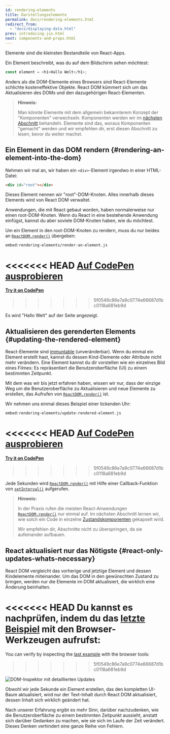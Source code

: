 ```yaml
---
id: rendering-elements
title: Darstellungselemente
permalink: docs/rendering-elements.html
redirect_from:
  - "docs/displaying-data.html"
prev: introducing-jsx.html
next: components-and-props.html
---
```


Elemente sind die kleinsten Bestandteile von React-Apps.

Ein Element beschreibt, was du auf dem Bildschirm sehen möchtest:

```js
const element = <h1>Hallo Welt</h1>;
```

Anders als die DOM-Elemente eines Browsers sind React-Elemente schlichte kosteneffektive Objekte.
React DOM kümmert sich um das Aktualisieren des DOMs und den dazugehörigen React-Elementen.

>**Hinweis:**
>
>Man könnte Elemente mit dem allgemein bekannterem Konzept der "Komponenten" verwechseln. Komponenten werden wir
>im [nächsten Abschnitt](/docs/components-and-props.html) behandeln.
>Elemente sind das, woraus Komponenten "gemacht" werden und wir empfehlen dir, erst diesen Abschnitt zu lesen, bevor du weiter machst.

## Ein Element in das DOM rendern {#rendering-an-element-into-the-dom}

Nehmen wir mal an, wir haben ein `<div>`-Element irgendwo in einer HTML-Datei:

```html
<div id="root"></div>
```

Dieses Element nennen wir "root"-DOM-Knoten. Alles innerhalb dieses Elements wird von React DOM verwaltet.

Anwendungen, die mit React gebaut worden, haben normalerweise nur einen root-DOM-Knoten. Wenn du React in eine bestehende Anwendung einfügst, kannst du aber soviele DOM-Knoten haben, wie du möchtest.

Um ein Element in den root-DOM-Knoten zu rendern, muss du nur beides an [`ReactDOM.render()`](/docs/react-dom.html#render) übergeben:

`embed:rendering-elements/render-an-element.js`

<<<<<<< HEAD
[Auf CodePen ausprobieren](codepen://rendering-elements/render-an-element)
=======
**[Try it on CodePen](https://codepen.io/gaearon/pen/ZpvBNJ?editors=1010)**
>>>>>>> 5f0549c86e7a9c0774e66687d1bc0118a681eb9d

Es wird "Hallo Welt" auf der Seite angezeigt.

## Aktualisieren des gerenderten Elements {#updating-the-rendered-element}

React-Elemente sind [immuntable](https://en.wikipedia.org/wiki/Immutable_object) (unveränderbar). Wenn du einmal ein Element erstellt hast, kannst du dessen
Kind-Elemente oder Attribute nicht mehr verändern. Eine Element kannst du dir vorstellen wie ein einzelnes Bild eines Filmes: Es repräsentiert die Benutzeroberfläche (UI) zu einem bestimmten Zeitpunkt.

Mit dem was wir bis jetzt erfahren haben, wissen wir nur, dass der einzige Weg um die Benutzeroberfläche zu Aktualisieren und neue Elemente zu erstellen, das Aufrufen von [`ReactDOM.render()`](/docs/react-dom.html#render) ist.

Wir nehmen uns einmal dieses Beispiel einer tickenden Uhr:

`embed:rendering-elements/update-rendered-element.js`

<<<<<<< HEAD
[Auf CodePen ausprobieren](codepen://rendering-elements/update-rendered-element)
=======
**[Try it on CodePen](https://codepen.io/gaearon/pen/gwoJZk?editors=1010)**
>>>>>>> 5f0549c86e7a9c0774e66687d1bc0118a681eb9d

Jede Sekunden wird [`ReactDOM.render()`](/docs/react-dom.html#render) mit Hilfe einer Callback-Funktion von [`setInterval()`](https://developer.mozilla.org/en-US/docs/Web/API/WindowTimers/setInterval) aufgerufen.

>**Hinweis:**
>
>In der Praxis rufen die meisten React-Anwendungen [`ReactDOM.render()`](/docs/react-dom.html#render) nur einmal auf. Im nächsten Abschnitt lernen wir, wie solch ein Code in einzelne [Zustandskomponenten](/docs/state-and-lifecycle.html) gekapselt wird.
>
>Wir empfehlen dir, Abschnitte nicht zu überspringen, da sie aufeinander aufbauen.

## React aktualisiert nur das Nötigste {#react-only-updates-whats-necessary}

React DOM vergleicht das vorherige und jetztige Element und dessen Kindelemente miteinander.
Um das DOM in den gewünschten Zustand zu bringen, werden nur die Elemente im DOM aktualisiert, die wirklich eine Änderung beinhalten.

<<<<<<< HEAD
Du kannst es nachprüfen, indem du das [letzte Beispiel](codepen://rendering-elements/update-rendered-element) mit den Browser-Werkzeugen aufrufst:
=======
You can verify by inspecting the [last example](https://codepen.io/gaearon/pen/gwoJZk?editors=1010) with the browser tools:
>>>>>>> 5f0549c86e7a9c0774e66687d1bc0118a681eb9d

![DOM-Inspektor mit detaillierten Updates](../images/docs/granular-dom-updates.gif)

Obwohl wir jede Sekunde ein Element erstellen, das den kompletten UI-Baum aktualisiert, wird nur der Text-Inhalt durch React DOM aktualisiert, dessen Inhalt sich wirklich geändert hat.

Nach unserer Erfahrung ergibt es mehr Sinn, darüber nachzudenken, wie die Benutzeroberfläche zu einem bestimmten Zeitpunkt aussieht, anstatt
sich darüber Gedanken zu machen, wie sie sich im Laufe der Zeit verändert. Dieses Denken verhindert eine ganze Reihe von Fehlern.

